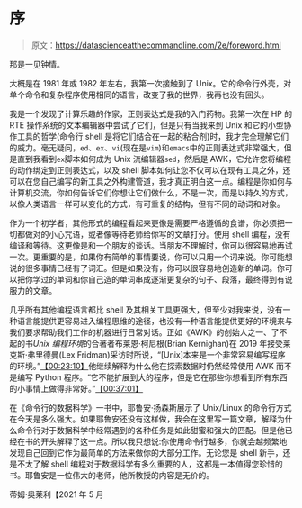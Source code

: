 # 序

> 原文：<https://datascienceatthecommandline.com/2e/foreword.html>

那是一见钟情。

大概是在 1981 年或 1982 年左右，我第一次接触到了 Unix。它的命令行外壳，对单个命令和复杂程序使用相同的语言，改变了我的世界，我再也没有回头。

我是一个发现了计算乐趣的作家，正则表达式是我的入门药物。我第一次在 HP 的 RTE 操作系统的文本编辑器中尝试了它们，但是只有当我来到 Unix 和它的小型协作工具的哲学(命令行 shell 是将它们结合在一起的粘合剂)时，我才完全理解它们的威力。毫无疑问，`ed`、`ex`、`vi`(现在是`vim`)和`emacs`中的正则表达式非常强大，但是直到我看到`ex`脚本如何成为 Unix 流编辑器`sed`，然后是 AWK，它允许您将编程的动作绑定到正则表达式，以及 shell 脚本如何让您不仅可以在现有工具之外，还可以在您自己编写的新工具之外构建管道，我才真正明白这一点。编程是你如何与计算机交流，你如何告诉它们你想让它们做什么，不是一次，而是以持久的方式，以像人类语言一样可以变化的方式，有可重复的结构，但有不同的动词和对象。

作为一个初学者，其他形式的编程看起来更像是需要严格遵循的食谱，你必须把一切都做对的小心咒语，或者像等待老师给你写的文章打分。使用 shell 编程，没有编译和等待。这更像是和一个朋友的谈话。当朋友不理解时，你可以很容易地再试一次。更重要的是，如果你有简单的事情要说，你可以只用一个词来说。你可能想说的很多事情已经有了词汇。但是如果没有，你可以很容易地创造新的单词。你可以把你学过的单词和你自己造的单词串成逐渐更复杂的句子、段落，最终得到有说服力的文章。

几乎所有其他编程语言都比 shell 及其相关工具更强大，但至少对我来说，没有一种语言能提供更容易进入编程思维的途径，也没有一种语言能提供更好的环境来与我们要求帮助我们工作的机器进行日常对话。正如《AWK》的创始人之一、了不起的书*Unix 编程环境*的合著者布莱恩·柯尼根(Brian Kernighan)在 2019 年接受莱克斯·弗里德曼(Lex Fridman)采访时所说，“[Unix]本来是一个非常容易编写程序的环境。”[【00:23:10】](https://www.happyscribe.com/public/lex-fridman-podcast-artificial-intelligence-ai/109-brian-kernighan-unix-c-awk-ampl-and-go-programming#paragraph_1371)他继续解释为什么他在探索数据时仍然经常使用 AWK 而不是编写 Python 程序。“它不能扩展到大的程序，但是它在那些你想看到所有东西的小事情上做得非常好。”[【00:37:01】](https://www.happyscribe.com/public/lex-fridman-podcast-artificial-intelligence-ai/109-brian-kernighan-unix-c-awk-ampl-and-go-programming#paragraph_2221)

在《命令行的数据科学》一书中，耶鲁安·扬森斯展示了 Unix/Linux 的命令行方式在今天是多么强大。如果耶鲁安还没有这样做，我会在这里写一篇文章，解释为什么命令行对于数据科学中经常遇到的各种任务是如此甜蜜和强大的匹配。但是他已经在书的开头解释了这一点。所以我只想说:你使用命令行越多，你就会越频繁地发现自己回到它作为最简单的方法来做你的大部分工作。无论您是 shell 新手，还是不太了解 shell 编程对于数据科学有多么重要的人，这都是一本值得您珍惜的书。耶鲁安是一位伟大的老师，他所教授的内容是无价的。

蒂姆·奥莱利【2021 年 5 月